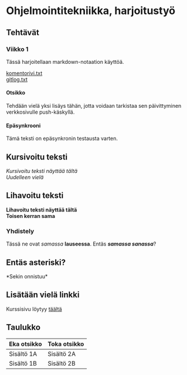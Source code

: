# Ohjelmointitekniikka, harjoitustyö

## Tehtävät

### Viikko 1

Tässä harjoitellaan markdown-notaation käyttöä.

[komentorivi.txt](https://github.com/sonjamadetoja/ot_harjoitustyo/blob/master/laskarit/viikko1/komentorivi.txt)  
[gitlog.txt](https://github.com/sonjamadetoja/ot_harjoitustyo/blob/master/laskarit/viikko1/git_log.txt)

#### Otsikko

Tehdään vielä yksi lisäys tähän, jotta voidaan tarkistaa sen päivittyminen verkkosivulle push-käskyllä.

#### Epäsynkrooni

Tämä teksti on epäsynkronin testausta varten.

## Kursivoitu teksti

*Kursivoitu teksti näyttää tältä*  
_Uudelleen vielä_

## Lihavoitu teksti

**Lihavoitu teksti näyttää tältä**  
__Toisen kerran sama__

### Yhdistely

Tässä ne ovat *samassa* **lauseessa**. Entäs ***samassa sanassa***?

## Entäs asteriski?

\*Sekin onnistuu\*

## Lisätään vielä linkki

Kurssisivu löytyy [täältä](https://ohjelmistotekniikka-hy.github.io/) 

## Taulukko

Eka otsikko | Toka otsikko
------------|-------------
Sisältö 1A | Sisältö 2A
Sisältö 1B | Sisältö 2B
